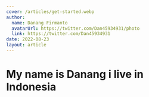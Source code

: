 ```yaml
---
cover: /articles/get-started.webp
author:
  name: Danang Firmanto
  avatarUrl: https://twitter.com/Dan45934931/photo
  link: https://twitter.com/Dan45934931
date: 2022-08-23
layout: article
---
```


# My name is Danang i live in Indonesia